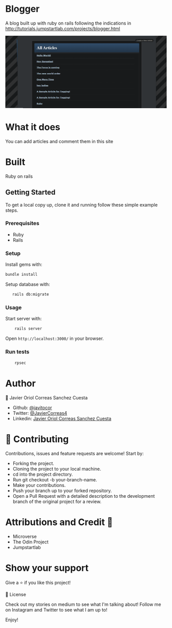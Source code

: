 # Blogger
A blog built up with ruby on rails following the indications in http://tutorials.jumpstartlab.com/projects/blogger.html

![screenshot](/app/assets/images/screenshot.png)

# What it does
You can add articles and comment them in this site

# Built
Ruby on rails

## Getting Started

To get a local copy up, clone it and running follow these simple example steps.

### Prerequisites

- Ruby
- Rails

### Setup

Install gems with:

``` bash
bundle install
```

Setup database with:

``` bash
   rails db:migrate
```

### Usage

Start server with:

``` bash
    rails server
```

Open `http://localhost:3000/` in your browser.

### Run tests

``` bash
    rpsec
```


# Author

👤 Javier Oriol Correas Sanchez Cuesta

- Github: [@javitocor](https://github.com/javitocor)
- Twitter: [@JavierCorreas4](https://twitter.com/JavierCorreas4)
- Linkedin: [Javier Oriol Correas Sanchez Cuesta](https://www.linkedin.com/in/javier-correas-sanchez-cuesta-15289482/)

# 🤝 Contributing
Contributions, issues and feature requests are welcome! Start by:

- Forking the project.
- Cloning the project to your local machine.
- cd into the project directory.
- Run git checkout -b your-branch-name.
- Make your contributions.
- Push your branch up to your forked repository.
- Open a Pull Request with a detailed description to the development branch of the original project for a review.

# Attributions and Credit 🚀
- Microverse
- The Odin Project
- Jumpstartlab

# Show your support
Give a ⭐️ if you like this project!

📝 License

Check out my stories on medium to see what I'm talking about! Follow me on Instagram and Twitter to see what I am up to!

Enjoy!

